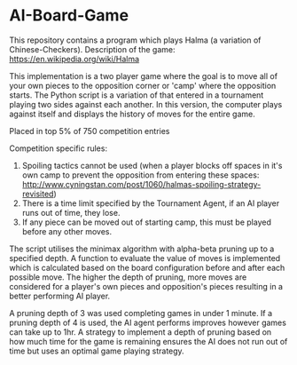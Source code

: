 # AI-Board-Game
This repository contains a program which plays Halma (a variation of Chinese-Checkers). Description of the game: https://en.wikipedia.org/wiki/Halma

This implementation is a two player game where the goal is to move all of your own pieces to the opposition corner or 'camp' where the opposition starts. The Python script is a variation of that entered in a tournament playing two sides against each another. In this version, the computer plays against itself and displays the history of moves for the entire game.

Placed in top 5% of 750 competition entries 

Competition specific rules:

1. Spoiling tactics cannot be used (when a player blocks off spaces in it's own camp to prevent the opposition from entering  these spaces: http://www.cyningstan.com/post/1060/halmas-spoiling-strategy-revisited)
2. There is a time limit specified by the Tournament Agent, if an AI player runs out of time, they lose.
3. If any piece can be moved out of starting camp, this must be played before any other moves.

The script utilises the minimax algorithm with alpha-beta pruning up to a specified depth. A function to evaluate the value of moves is implemented which is calculated based on the board configuration before and after each possible move. The higher the depth of pruning, more moves are considered for a player's own pieces and opposition's pieces resulting in a better performing AI player. 

A pruning depth of 3 was used completing games in under 1 minute. If a pruning depth of 4 is used, the AI agent performs improves however games can take up to 1hr. A strategy to implement a depth of pruning based on how much time for the game is remaining ensures the AI does not run out of time but uses an optimal game playing strategy.

